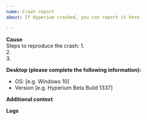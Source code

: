 ```yaml
---
name: Crash report
about: If Hyperium crashed, you can report it here

---
```



**Cause**  
Steps to reproduce the crash:
1.   
2.  
3.  

**Desktop (please complete the following information):**  
 - OS: [e.g. Windows 10]  
 - Version [e.g. Hyperium Beta Build 1337]  

**Additional context**  
<!-- Add any other context about the problem here.  -->  

**Logs**  
<!-- If you have any logs, put them here.  -->  

<!-- Thanks for reporting the crash! -->
